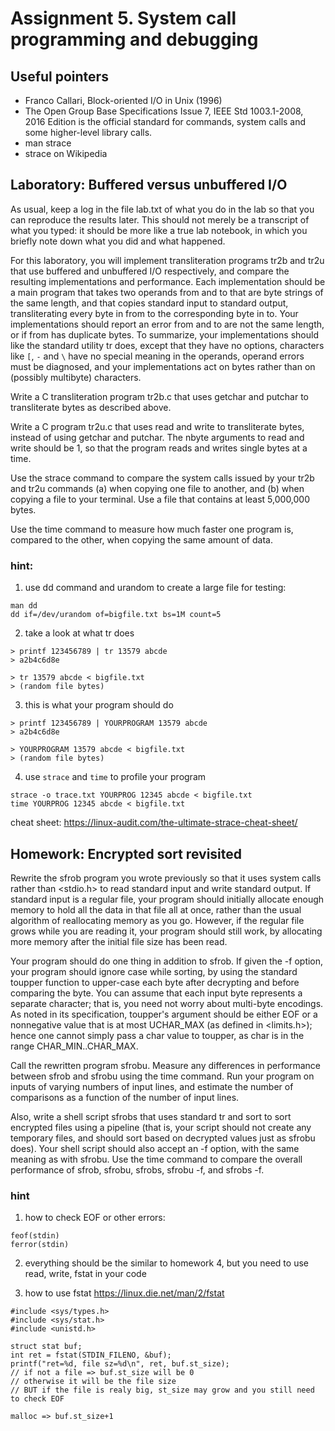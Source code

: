 # Assignment 5. System call programming and debugging

## Useful pointers
- Franco Callari, Block-oriented I/O in Unix (1996)
- The Open Group Base Specifications Issue 7, IEEE Std 1003.1-2008, 2016 Edition is the official standard for commands, system calls and some higher-level library calls.
- man strace
- strace on Wikipedia

## Laboratory: Buffered versus unbuffered I/O

As usual, keep a log in the file lab.txt of what you do in the lab so that you can reproduce the results later. This should not merely be a transcript of what you typed: it should be more like a true lab notebook, in which you briefly note down what you did and what happened.

For this laboratory, you will implement transliteration programs tr2b and tr2u that use buffered and unbuffered I/O respectively, and compare the resulting implementations and performance. Each implementation should be a main program that takes two operands from and to that are byte strings of the same length, and that copies standard input to standard output, transliterating every byte in from to the corresponding byte in to. Your implementations should report an error from and to are not the same length, or if from has duplicate bytes. To summarize, your implementations should like the standard utility tr does, except that they have no options, characters like 
`[`, `-` and `\` have no special meaning in the operands, operand errors must be diagnosed, and your implementations act on bytes rather than on (possibly multibyte) characters.

Write a C transliteration program tr2b.c that uses getchar and putchar to transliterate bytes as described above.

Write a C program tr2u.c that uses read and write to transliterate bytes, instead of using getchar and putchar. The nbyte arguments to read and write should be 1, so that the program reads and writes single bytes at a time.

Use the strace command to compare the system calls issued by your tr2b and tr2u commands (a) when copying one file to another, and (b) when copying a file to your terminal. Use a file that contains at least 5,000,000 bytes.

Use the time command to measure how much faster one program is, compared to the other, when copying the same amount of data.

### hint:

1. use dd command and urandom to create a large file for testing:
```
man dd
dd if=/dev/urandom of=bigfile.txt bs=1M count=5
```

2. take a look at what tr does
```
> printf 123456789 | tr 13579 abcde
> a2b4c6d8e

> tr 13579 abcde < bigfile.txt
> (random file bytes)
```

3. this is what your program should do
```
> printf 123456789 | YOURPROGRAM 13579 abcde
> a2b4c6d8e

> YOURPROGRAM 13579 abcde < bigfile.txt
> (random file bytes)
```

4. use `strace` and `time` to profile your program
```
strace -o trace.txt YOURPROG 12345 abcde < bigfile.txt
time YOURPROG 12345 abcde < bigfile.txt
```
cheat sheet: https://linux-audit.com/the-ultimate-strace-cheat-sheet/

## Homework: Encrypted sort revisited
Rewrite the sfrob program you wrote previously so that it uses system calls rather than <stdio.h> to read standard input and write standard output. If standard input is a regular file, your program should initially allocate enough memory to hold all the data in that file all at once, rather than the usual algorithm of reallocating memory as you go. However, if the regular file grows while you are reading it, your program should still work, by allocating more memory after the initial file size has been read.

Your program should do one thing in addition to sfrob. If given the -f option, your program should ignore case while sorting, by using the standard toupper function to upper-case each byte after decrypting and before comparing the byte. You can assume that each input byte represents a separate character; that is, you need not worry about multi-byte encodings. As noted in its specification, toupper's argument should be either EOF or a nonnegative value that is at most UCHAR_MAX (as defined in <limits.h>); hence one cannot simply pass a char value to toupper, as char is in the range CHAR_MIN..CHAR_MAX.

Call the rewritten program sfrobu. Measure any differences in performance between sfrob and sfrobu using the time command. Run your program on inputs of varying numbers of input lines, and estimate the number of comparisons as a function of the number of input lines.

Also, write a shell script sfrobs that uses standard tr and sort to sort encrypted files using a pipeline (that is, your script should not create any temporary files, and should sort based on decrypted values just as sfrobu does). Your shell script should also accept an -f option, with the same meaning as with sfrobu. Use the time command to compare the overall performance of sfrob, sfrobu, sfrobs, sfrobu -f, and sfrobs -f.

### hint 

1. how to check EOF or other errors:

```
feof(stdin)
ferror(stdin)
```

2. everything should be the similar to homework 4, but you need to use read, write, fstat in your code

3. how to use fstat
https://linux.die.net/man/2/fstat
```
#include <sys/types.h>
#include <sys/stat.h>
#include <unistd.h>

struct stat buf;
int ret = fstat(STDIN_FILENO, &buf);
printf("ret=%d, file sz=%d\n", ret, buf.st_size);
// if not a file => buf.st_size will be 0
// otherwise it will be the file size
// BUT if the file is realy big, st_size may grow and you still need to check EOF

malloc => buf.st_size+1
```
